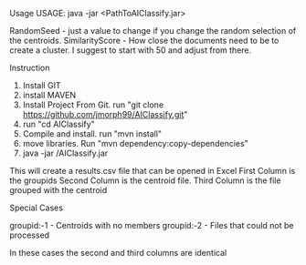 Usage
USAGE: java -jar <PathToAIClassify.jar> <pathOfDirectoryToProcess> <pathToTempDirectoryForIndex> <randomSeed> <SimilarityScore> <numberOfThreadsUsed>

RandomSeed - just a value to change if you change the random selection of the centroids.
SimilarityScore -  How close the documents need to be to create a cluster.  I suggest to start with 50 and adjust from there.

Instruction

1) Install GIT
2) install MAVEN
3) Install Project From Git.  run "git clone https://github.com/jmorph99/AIClassify.git"
4) run "cd AIClassify"
5) Compile and install.  run "mvn install"
6) move libraries.  Run "mvn dependency:copy-dependencies"
6) java -jar <pathTo>/AIClassify.jar <pathOfDirectoryToProcess> <pathToTempDirectoryForIndex> <randomSeed> <SimilarityScore> <numberOfThreadsUsed>

This will create a results.csv file that can be opened in Excel
First Column is the groupids
Second Column is the centroid file.
Third Column is the file grouped with the centroid

Special Cases

groupid:-1 - Centroids with no members
groupid:-2 - Files that could not be processed

In these cases the second and third columns are identical


